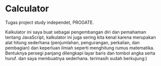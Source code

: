 # Calculator

Tugas project study independet, PROGATE.

Kalkulator ini saya buat sebagai pengembangan diri dan pemahaman tentang JavaScript, kalkulator ini juga sering kita kenal karena merupakan alat hitung sederhana (penjumlahan, pengurangan, perkalian, dan pembagian) dan keperluan ilmiah seperti menghitung rumus matematika. Bentuknya persegi panjang dilengkapi layar baris dan tombol angka serta huruf. dan saya membuatnya sederhana. terimasih sudah berkujung:)
